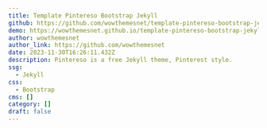 ```yaml
---
title: Template Pintereso Bootstrap Jekyll
github: https://github.com/wowthemesnet/template-pintereso-bootstrap-jekyll
demo: https://wowthemesnet.github.io/template-pintereso-bootstrap-jekyll/
author: wowthemesnet
author_link: https://github.com/wowthemesnet
date: 2023-11-30T16:26:11.432Z
description: Pintereso is a free Jekyll theme, Pinterest style.
ssg:
  - Jekyll
css:
  - Bootstrap
cms: []
category: []
draft: false
---
```

